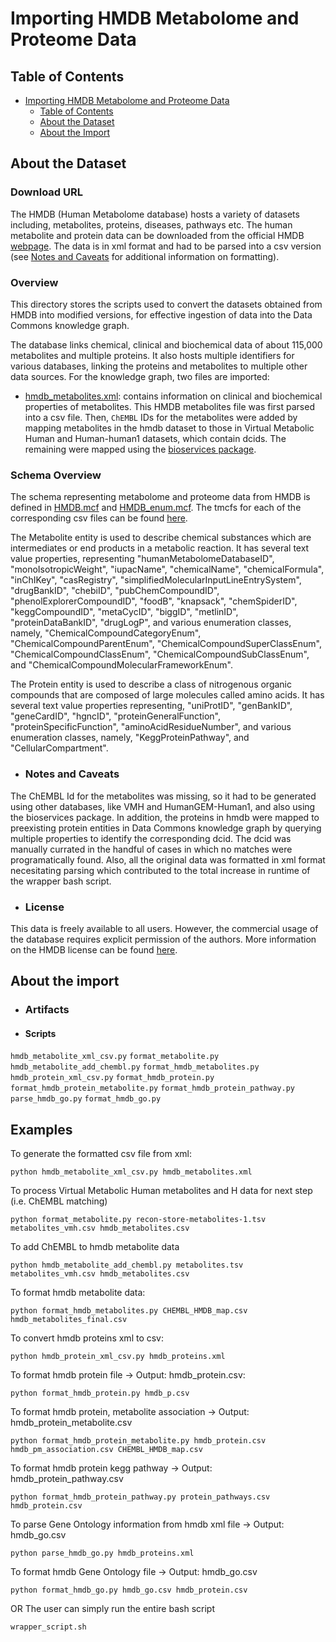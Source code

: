 # Importing HMDB Metabolome and Proteome Data

## Table of Contents

- [Importing HMDB Metabolome and Proteome Data](#importing-hmdb-metabolome-and-proteome-data)
  - [Table of Contents](#table-of-contents)
  - [About the Dataset](#about-the-dataset)
  - [About the Import](#about-the-import)

## About the Dataset

### Download URL

The HMDB (Human Metabolome database) hosts a variety of datasets including, metabolites, proteins, diseases, pathways etc. The human metabolite and protein data can be downloaded from the official HMDB [webpage](https://hmdb.ca/downloads). The data is in xml format and had to be parsed into a csv version (see [Notes and Caveats](#notes-and-caveats) for additional information on formatting).

### Overview

This directory stores the scripts used to convert the datasets obtained from HMDB into modified versions, for effective ingestion of data into the Data Commons knowledge graph.

The database links chemical, clinical and biochemical data of about 115,000 metabolites and multiple proteins. It also hosts multiple identifiers for various databases, linking the proteins and metabolites to multiple other data sources.
For the knowledge graph, two files are imported:

- <u>hmdb_metabolites.xml</u>: contains information on clinical and biochemical properties of metabolites. This HMDB metabolites file was first parsed into a csv file. Then, `ChEMBL` IDs for the metabolites were added by mapping metabolites in the hmdb dataset to those in Virtual Metabolic Human and Human-human1 datasets, which contain dcids. The remaining were mapped using the [bioservices package](https://bioservices.readthedocs.io/en/master/).

### Schema Overview

The schema representing metabolome and proteome data from HMDB is defined in [HMDB.mcf](https://raw.githubusercontent.com/suhana13/ISB-project/main/combined_list.mcf) and [HMDB_enum.mcf](https://raw.githubusercontent.com/suhana13/ISB-project/main/combined_list_enum.mcf). The tmcfs for each of the corresponding csv files can be found [here](https://github.com/suhana13/data/tree/add_hmdb_metabolites/scripts/biomedical/humanMetabolomeDatabase/tmcf).

The Metabolite entity is used to describe chemical substances which are intermediates or end products in a metabolic reaction. It has several text value properties, representing "humanMetabolomeDatabaseID", "monoIsotropicWeight", "iupacName", "chemicalName", "chemicalFormula", "inChIKey", "casRegistry", "simplifiedMolecularInputLineEntrySystem", "drugBankID", "chebiID", "pubChemCompoundID", "phenolExplorerCompoundID", "foodB", "knapsack", "chemSpiderID", "keggCompoundID", "metaCycID", "biggID", "metlinID", "proteinDataBankID", "drugLogP", and various enumeration classes, namely, "ChemicalCompoundCategoryEnum", "ChemicalCompoundParentEnum", "ChemicalCompoundSuperClassEnum", "ChemicalCompoundClassEnum", "ChemicalCompoundSubClassEnum", and "ChemicalCompoundMolecularFrameworkEnum".

The Protein entity is used to describe a class of nitrogenous organic compounds that are composed of large molecules called amino acids. It has several text value properties representing, "uniProtID", "genBankID", "geneCardID", "hgncID", "proteinGeneralFunction", "proteinSpecificFunction", "aminoAcidResidueNumber", and various enumeration classes, namely, "KeggProteinPathway", and "CellularCompartment".

- ### Notes and Caveats

The ChEMBL Id for the metabolites was missing, so it had to be generated using other databases, like VMH and HumanGEM-Human1, and also using the bioservices package. In addition, the proteins in hmdb were mapped to preexisting protein entities in Data Commons knowledge graph by querying multiple properties to identify the corresponding dcid. The dcid was manually currated in the handful of cases in which no matches were programatically found. Also, all the original data was formatted in xml format necesitating parsing which contributed to the total increase in runtime of the wrapper bash script.

- ### License

This data is freely available to all users. However, the commercial usage of the database requires explicit permission of the authors. More information on the HMDB license can be found [here](https://pubchem.ncbi.nlm.nih.gov/source/811).

## About the import

- ### Artifacts

- #### Scripts

`hmdb_metabolite_xml_csv.py`
`format_metabolite.py`
`hmdb_metabolite_add_chembl.py`
`format_hmdb_metabolites.py`
`hmdb_protein_xml_csv.py`
`format_hmdb_protein.py`
`format_hmdb_protein_metabolite.py`
`format_hmdb_protein_pathway.py`
`parse_hmdb_go.py`
`format_hmdb_go.py`

## Examples

To generate the formatted csv file from xml:

```
python hmdb_metabolite_xml_csv.py hmdb_metabolites.xml

```

To process Virtual Metabolic Human metabolites and H data for next step (i.e. ChEMBL matching)

```
python format_metabolite.py recon-store-metabolites-1.tsv metabolites_vmh.csv hmdb_metabolites.csv

```

To add ChEMBL to hmdb metabolite data

```
python hmdb_metabolite_add_chembl.py metabolites.tsv metabolites_vmh.csv hmdb_metabolites.csv
```

To format hmdb metabolite data:

```
python format_hmdb_metabolites.py CHEMBL_HMDB_map.csv hmdb_metabolites_final.csv
```

To convert hmdb proteins xml to csv:

```
python hmdb_protein_xml_csv.py hmdb_proteins.xml
```

To format hmdb protein file -> Output: hmdb_protein.csv:

```
python format_hmdb_protein.py hmdb_p.csv
```

To format hmdb protein, metabolite association -> Output: hmdb_protein_metabolite.csv

```
python format_hmdb_protein_metabolite.py hmdb_protein.csv hmdb_pm_association.csv CHEMBL_HMDB_map.csv
```

To format hmdb protein kegg pathway -> Output: hmdb_protein_pathway.csv

```
python format_hmdb_protein_pathway.py protein_pathways.csv hmdb_protein.csv
```

To parse Gene Ontology information from hmdb xml file -> Output: hmdb_go.csv

```
python parse_hmdb_go.py hmdb_proteins.xml
```

To format hmdb Gene Ontology file -> Output: hmdb_go.csv

```
python format_hmdb_go.py hmdb_go.csv hmdb_protein.csv
```

OR
The user can simply run the entire bash script

```
wrapper_script.sh
```
